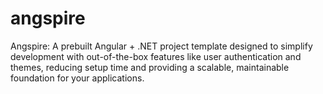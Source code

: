 # angspire
Angspire: A prebuilt Angular + .NET project template designed to simplify development with out-of-the-box features like user authentication and themes, reducing setup time and providing a scalable, maintainable foundation for your applications.
